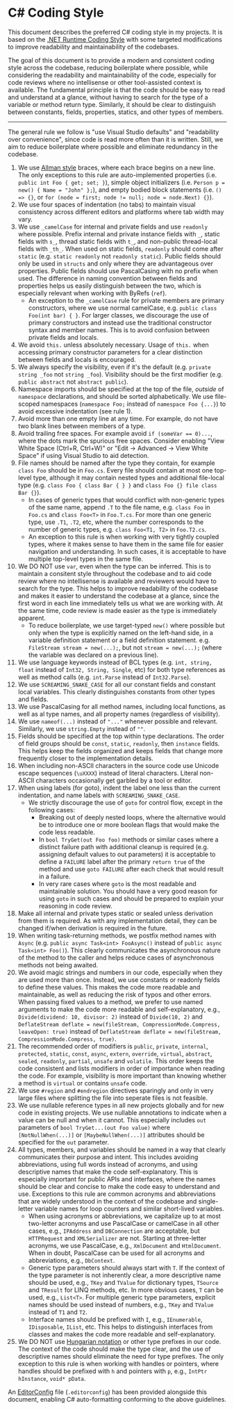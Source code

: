 # C# Coding Style

This document describes the preferred C# coding style in my projects. It is based on the [.NET Runtime Coding Style](https://github.com/dotnet/runtime/blob/main/docs/coding-guidelines/coding-style.md) with some targeted modifications to improve readability and maintainability of the codebases.

The goal of this document is to provide a modern and consistent coding style across the codebase, reducing boilerplate where possible, while considering the readability and maintainability of the code, especially for code reviews where no intellisense or other tool-assisted context is available. The fundamental principle is that the code should be easy to read and understand at a glance, without having to search for the type of a variable or method return type. Similarly, it should be clear to distinguish between constants, fields, properties, statics, and other types of members.

---

The general rule we follow is "use Visual Studio defaults" and "readability over convenience", since code is read more often than it is written. Still, we aim to reduce boilerplate where possible and eliminate redundancy in the codebase.

1. We use [Allman style](http://en.wikipedia.org/wiki/Indent_style#Allman_style) braces, where each brace begins on a new line. The only exceptions to this rule are auto-implemented properties (i.e. `public int Foo { get; set; }`), simple object initializers (i.e. `Person p = new() { Name = "John" };`), and empty bodied block statements (i.e. `() => {}`, or `for (node = first; node != null; node = node.Next) {}`).
2. We use four spaces of indentation (no tabs) to maintain visual consistency across different editors and platforms where tab width may vary.
3. We use `_camelCase` for internal and private fields and use `readonly` where possible. Prefix internal and private instance fields with `_`, static fields with `s_`, thread static fields with `t_`, and non-public thread-local fields with `_th_`. When used on static fields, `readonly` should come after `static` (e.g. `static readonly` not `readonly static`). Public fields should only be used in `structs` and only where they are advantageous over properties. Public fields should use PascalCasing with no prefix when used. The difference in naming convention between fields and properties helps us easily distinguish between the two, which is especially relevant when working with ByRefs (`ref`).
    - An exception to the `_camelCase` rule for private members are primary constructors, where we use normal camelCase, e.g. `public class Foo(int bar) { }`. For larger classes, we discourage the use of primary constructors and instead use the traditional constructor syntax and member names. This is to avoid confusion between private fields and locals.
4. We avoid `this.` unless absolutely necessary. Usage of `this.` when accessing primary constructor parameters for a clear distinction between fields and locals is encouraged.
5. We always specify the visibility, even if it's the default (e.g. `private string _foo` not `string _foo`). Visibility should be the first modifier (e.g. `public abstract` not `abstract public`).
6. Namespace imports should be specified at the top of the file, *outside* of `namespace` declarations, and should be sorted alphabetically. We use file-scoped namespaces (`namespace Foo;` instead of `namespace Foo {...}`) to avoid excessive indentation (see rule 1).
7. Avoid more than one empty line at any time. For example, do not have two blank lines between members of a type.
8. Avoid trailing free spaces. For example avoid `if (someVar == 0)...`, where the dots mark the spurious free spaces. Consider enabling "View White Space (Ctrl+R, Ctrl+W)" or "Edit -> Advanced -> View White Space" if using Visual Studio to aid detection.
9. File names should be named after the type they contain, for example `class Foo` should be in `Foo.cs`. Every file should contain at most one top-level type, although it may contain nested types and additional file-local type (e.g. `class Foo { class Bar { } }` and `class Foo {} file class Bar {}`).
    - In cases of generic types that would conflict with non-generic types of the same name, append `.T` to the file name, e.g. `class Foo` in `Foo.cs` and `class Foo<T>` in `Foo.T.cs`. For more than one generic type, use `.T1`, `.T2`, etc, where the number corresponds to the number of generic types, e.g. `class Foo<T1, T2>` in `Foo.T2.cs`.
    - An exception to this rule is when working with very tightly coupled types, where it makes sense to have them in the same file for easier navigation and understanding. In such cases, it is acceptable to have multiple top-level types in the same file.
10. We DO NOT use `var`, even when the type can be inferred. This is to maintain a consitent style throughout the codebase and to aid code review where no intellisense is available and reviewers would have to search for the type. This helps to improve readability of the codebase and makes it easier to understand the codebase at a glance, since the first word in each line immediately tells us what we are working with. At the same time, code review is made easier as the type is immediately apparent.
    - To reduce boilerplate, we use target-typed `new()` where possible but only when the type is explicitly named on the left-hand side, in a variable definition statement or a field definition statement. e.g. `FileStream stream = new(...);`, but not `stream = new(...);` (where the variable was declared on a previous line).
11. We use language keywords instead of BCL types (e.g. `int, string, float` instead of `Int32, String, Single`, etc) for both type references as well as method calls (e.g. `int.Parse` instead of `Int32.Parse`).
12. We use `SCREAMING_SNAKE_CASE` for all our constant fields and constant local variables. This clearly distinguishes constants from other types and fields.
13. We use PascalCasing for all method names, including local functions, as well as al type names, and all property names (regardless of visibility).
14. We use `nameof(...)` instead of `"..."` whenever possible and relevant. Similarly, we use `string.Empty` instead of `""`.
15. Fields should be specified at the top within type declarations. The order of field groups should be `const`, `static`, `readonly`, then `instance` fields. This helps keep the fields organized and keeps fields that change more frequently closer to the implementation details.
16. When including non-ASCII characters in the source code use Unicode escape sequences (`\uXXXX`) instead of literal characters. Literal non-ASCII characters occasionally get garbled by a tool or editor.
17. When using labels (for goto), indent the label one less than the current indentation, and name labels with `SCREAMING_SNAKE_CASE`.
    - We strictly discourage the use of `goto` for control flow, except in the following cases:
        - Breaking out of deeply nested loops, where the alternative would be to introduce one or more boolean flags that would make the code less readable.
        - In `bool TryGet(out Foo foo)` methods or similar cases where a distinct failure path with additional cleanup is required (e.g. assigning default values to out parameters) it is acceptable to define a `FAILURE` label after the primary `return true` of the method and use `goto FAILURE` after each check that would result in a failure.
        - In very rare cases where `goto` is the most readable and maintainable solution. You should have a very good reason for using `goto` in such cases and should be prepared to explain your reasoning in code review.
18. Make all internal and private types static or sealed unless derivation from them is required. As with any implementation detail, they can be changed if/when derivation is required in the future.
19. When writing task-returning methods, we postfix method names with `Async` (e.g. `public async Task<int> FooAsync()` instead of `public async Task<int> Foo()`). This clearly communicates the asynchronous nature of the method to the caller and helps reduce cases of asynchronous methods not being awaited.
20. We avoid magic strings and numbers in our code, especially when they are used more than once. Instead, we use constants or readonly fields to define these values. This makes the code more readable and maintainable, as well as reducing the risk of typos and other errors. When passing fixed values to a method, we prefer to use named arguments to make the code more readable and self-explanatory, e.g., `Divide(dividend: 10, divisor: 2)` instead of `Divide(10, 2)` and `DeflateStream deflate = new(fileStream, CompressionMode.Compress, leaveOpen: true)` instead of `DeflateStream deflate = new(fileStream, CompressionMode.Compress, true)`.
21. The recommended order of modifiers is `public`, `private`, `internal`, `protected`, `static`, `const`, `async`, `extern`, `override`, `virtual`, `abstract`, `sealed`, `readonly`, `partial`, `unsafe` and `volatile`. This order keeps the code consistent and lists modifiers in order of importance when reading the code. For example, visibility is more important than knowing whether a method is `virtual` or contains `unsafe` code.
22. We use `#region` and `#endregion` directives sparingly and only in very large files where splitting the file into seperate files is not feasible.
23. We use nullable reference types in all new projects globally and for new code in existing projects. We use nullable annotations to indicate when a value can be null and when it cannot. This especially includes `out` parameters of `bool TryGet...(out Foo value)` where `[NotNullWhen(...)]` or `[MaybeNullWhen(...)]` attributes should be specified for the `out` parameter.
24. All types, members, and variables should be named in a way that clearly communicates their purpose and intent. This includes avoiding abbreviations, using full words instead of acronyms, and using descriptive names that make the code self-explanatory. This is especially important for public APIs and interfaces, where the names should be clear and concise to make the code easy to understand and use. Exceptions to this rule are common acronyms and abbreviations that are widely understood in the context of the codebase and single-letter variable names for loop counters and similar short-lived variables.
    - When using acronyms or abbreviations, we capitalize up to at most two-letter acronyms and use PascalCase or camelCase in all other cases, e.g., `IPAddress` and `DBConnection` are acceptable, but `HTTPRequest` and `XMLSerializer` are not. Starting at three-letter acronyms, we use PascalCase, e.g., `XmlDocument` and `HtmlDocument`. When in doubt, PascalCase can be used for all acronyms and abbreviations, e.g., `DbContext`.
    - Generic type parameters should always start with `T`. If the context of the type parameter is not inherently clear, a more descriptive name should be used, e.g., `TKey` and `TValue` for dictionary types, `TSource` and `TResult` for LINQ methods, etc. In more obvious cases, `T` can be used, e.g., `List<T>`. For multiple generic type parameters, explicit names should be used instead of numbers, e.g., `TKey` and `TValue` instead of `T1` and `T2`.
    - Interface names should be prefixed with `I`, e.g., `IEnumerable`, `IDisposable`, `IList`, etc. This helps to distinguish interfaces from classes and makes the code more readable and self-explanatory.
25. We DO NOT use [Hungarian notation](https://en.wikipedia.org/wiki/Hungarian_notation) or other type prefixes in our code. The context of the code should make the type clear, and the use of descriptive names should eliminate the need for type prefixes. The only exception to this rule is when working with handles or pointers, where handles should be prefixed with `h` and pointers with `p`, e.g., `IntPtr hInstance`, `void* pData`.

An [EditorConfig](https://editorconfig.org "EditorConfig homepage") file (`.editorconfig`) has been provided alongside this document, enabling C# auto-formatting conforming to the above guidelines.
